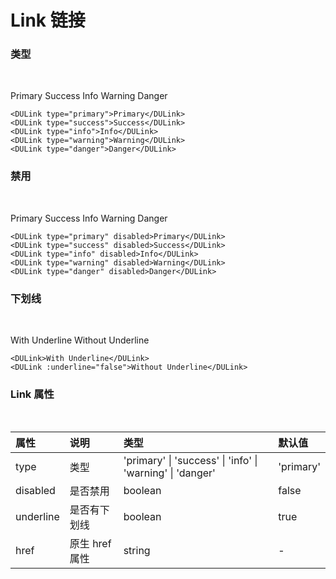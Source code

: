 <script setup>
import DULink from '../../packages/components/link/src/Index.vue'
</script>

# Link 链接

### 类型
<br />

<DULink type="primary">Primary</DULink>
<DULink type="success">Success</DULink>
<DULink type="info">Info</DULink>
<DULink type="warning">Warning</DULink>
<DULink type="danger">Danger</DULink>
```vue
<DULink type="primary">Primary</DULink>
<DULink type="success">Success</DULink>
<DULink type="info">Info</DULink>
<DULink type="warning">Warning</DULink>
<DULink type="danger">Danger</DULink>
```

### 禁用
<br />

<DULink type="primary" disabled>Primary</DULink>
<DULink type="success" disabled>Success</DULink>
<DULink type="info" disabled>Info</DULink>
<DULink type="warning" disabled>Warning</DULink>
<DULink type="danger" disabled>Danger</DULink>
```vue
<DULink type="primary" disabled>Primary</DULink>
<DULink type="success" disabled>Success</DULink>
<DULink type="info" disabled>Info</DULink>
<DULink type="warning" disabled>Warning</DULink>
<DULink type="danger" disabled>Danger</DULink>
```

### 下划线
<br />

<DULink>With Underline</DULink>
<DULink :underline="false">Without Underline</DULink>
```vue
<DULink>With Underline</DULink>
<DULink :underline="false">Without Underline</DULink>
```

### Link 属性
<br />

| 属性 | 说明 | 类型 | 默认值 |
|:-----|:----|:-----|:-------|
| type | 类型 | 'primary' &#124; 'success' &#124; 'info' &#124; 'warning' &#124; 'danger' | 'primary' |
| disabled | 是否禁用 | boolean | false |
| underline | 是否有下划线 | boolean | true |
| href | 原生 href 属性 | string | - |
